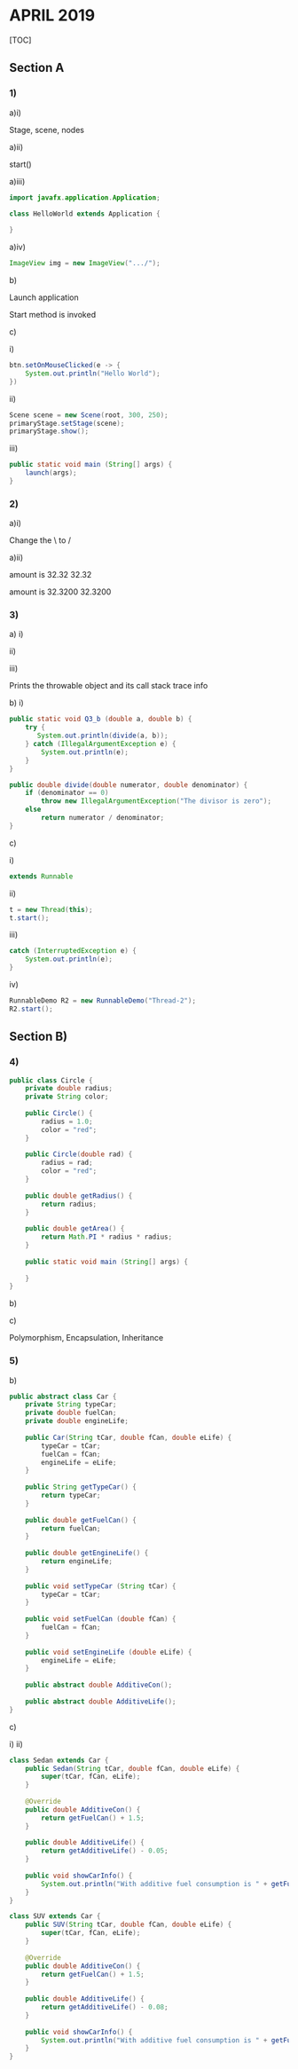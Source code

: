 # APRIL 2019

[TOC]

## Section A

### 1)

a)i)

Stage, scene, nodes

a)ii)

start()

a)iii)

```java
import javafx.application.Application;

class HelloWorld extends Application {
    
}
```

a)iv)

```java
ImageView img = new ImageView(".../");
```

b)

Launch application

Start method is invoked

c)

i)

```java
btn.setOnMouseClicked(e -> {
    System.out.println("Hello World");
})
```

ii)

```java
Scene scene = new Scene(root, 300, 250);
primaryStage.setStage(scene);
primaryStage.show();
```

iii)

```java
public static void main (String[] args) {
    launch(args);
}
```

### 2)

a)i) 

Change the \ to /

a)ii)

amount is 32.32 32.32

amount is 32.3200 32.3200



### 3)

a) i)

ii)

iii)

Prints the throwable object and its call stack trace info

b) i)

```java
public static void Q3_b (double a, double b) {
    try {
       System.out.println(divide(a, b));  
    } catch (IllegalArgumentException e) {
        System.out.println(e);
    }
}

public double divide(double numerator, double denominator) {
    if (denominator == 0)
        throw new IllegalArgumentException("The divisor is zero");
    else
        return numerator / denominator;
}
```

c)

i)

```java
extends Runnable
```

ii)

```java
t = new Thread(this);
t.start();
```

iii)

```java
catch (InterruptedException e) {
    System.out.println(e);
}
```

iv)

```java
RunnableDemo R2 = new RunnableDemo("Thread-2");
R2.start();
```

## Section B)

### 4)

```java
public class Circle {
    private double radius;
    private String color;
    
    public Circle() {
        radius = 1.0;
        color = "red";
    }
    
    public Circle(double rad) {
        radius = rad;
      	color = "red";
    }
    
    public double getRadius() {
        return radius;
    }
    
    public double getArea() {
        return Math.PI * radius * radius;
    }
    
    public static void main (String[] args) {
        
    }
}
```

b)

c)

Polymorphism, Encapsulation, Inheritance

### 5)

b)

```java
public abstract class Car {
    private String typeCar;
    private double fuelCan;
    private double engineLife;
    
    public Car(String tCar, double fCan, double eLife) {
        typeCar = tCar;
        fuelCan = fCan;
        engineLife = eLife;
    }
    
    public String getTypeCar() {
        return typeCar;
    }
    
    public double getFuelCan() {
        return fuelCan;
    }
    
    public double getEngineLife() {
        return engineLife;
    }
    
    public void setTypeCar (String tCar) {
        typeCar = tCar;
    }
    
    public void setFuelCan (double fCan) {
        fuelCan = fCan;
    }
    
    public void setEngineLife (double eLife) {
        engineLife = eLife;
    }
    
    public abstract double AdditiveCon();
    
    public abstract double AdditiveLife();
}
```

c)

i) ii)

```java
class Sedan extends Car {
    public Sedan(String tCar, double fCan, double eLife) {
        super(tCar, fCan, eLife);
    }
    
    @Override
    public double AdditiveCon() {
        return getFuelCan() + 1.5;
    }
    
    public double AdditiveLife() {
        return getAdditiveLife() - 0.05;
    }
    
    public void showCarInfo() {
        System.out.println("With additive fuel consumption is " + getFuelCan() + " km/l and engine life is " + getEngineLife());
    }
}

class SUV extends Car {
    public SUV(String tCar, double fCan, double eLife) {
        super(tCar, fCan, eLife);
    }
    
    @Override
    public double AdditiveCon() {
        return getFuelCan() + 1.5;
    }
    
    public double AdditiveLife() {
        return getAdditiveLife() - 0.08;
    }
    
    public void showCarInfo() {
        System.out.println("With additive fuel consumption is " + getFuelCan() + " km/l and engine life is " + getEngineLife());
    }
}
```